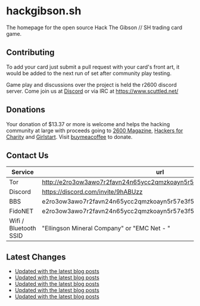 # hackgibson.sh
The homepage for the open source Hack The Gibson // SH trading card game.


## Contributing

To add your card just submit a pull request with your card's front art, it would be added to the next run of set after community play testing.

Game play and discussions over the project is held the r2600 discord server. Come join us at [Discord](https://discord.com/invite/9hABUzz) or via IRC at https://www.scuttled.net/


## Donations

Your donation of $13.37 or more is welcome and helps the hacking community at large with proceeds going to [2600 Magazine](https://2600.com/), [Hackers for Charity](https://hackersforcharity.org) and [Girlstart](https://girlstart.org).  Visit [buymeacoffee](https://www.buymeacoffee.com/hackgibson.sh) to donate.


## Contact Us

Service | url
-|-
Tor | http://e2ro3ow3awo7r2favn24n65ycc2qmzkoayn5r57e3f56nvjwdcgg32ad.onion
Discord | https://discord.com/invite/9hABUzz
BBS | e2ro3ow3awo7r2favn24n65ycc2qmzkoayn5r57e3f56nvjwdcgg32ad.onion:23
FidoNET | e2ro3ow3awo7r2favn24n65ycc2qmzkoayn5r57e3f56nvjwdcgg32ad.onion:24554
Wifi / Bluetooth SSID | "Ellingson Mineral Company" or "EMC Net - <fidonet address>"

## Latest Changes
<!-- BLOG-POST-LIST:START -->
- [Updated with the latest blog posts](https://github.com/DFW2600/hackgibson.sh/commit/18050b1a709e90b62dda2b58670cdcb03c46386d)
- [Updated with the latest blog posts](https://github.com/DFW2600/hackgibson.sh/commit/6eafc4106bf9a5ee60eb8a677bfcf00319da6c35)
- [Updated with the latest blog posts](https://github.com/DFW2600/hackgibson.sh/commit/bdc73caf2e942c15f3972cd6cee01ec9faebcaad)
- [Updated with the latest blog posts](https://github.com/DFW2600/hackgibson.sh/commit/8cb35cb3ea9876043bfaeb8e743be21788f59eac)
- [Updated with the latest blog posts](https://github.com/DFW2600/hackgibson.sh/commit/84d665aea501b9deb4f2c63fe6895bfab45e3bb7)
<!-- BLOG-POST-LIST:END -->
